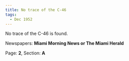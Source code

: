 ```yaml
---  
title: No trace of the C-46  
tags:  
  - Dec 1952  
---  
```

  
No trace of the C-46 is found.  
  
Newspapers: **Miami Morning News or The Miami Herald**  
  
Page: **2**, Section: **A** 

